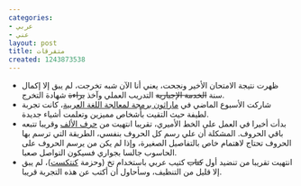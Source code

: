 ```yaml
---
categories:
- عربي
- عني
layout: post
title: متفرقات
created: 1243873538
---
```

* ظهرت نتيجة الامتحان الأخير ونجحت، يعني أنا الآن شبه تخرجت، لم يبق إلا إكمال سنة <s>الخدمة الإجبارية</s> التدريب العملي وآخذ <s>براءة</s> شهادة التخرج.
* شاركت الأسبوع الماضي في [ماراثون برمجة لمعالجة اللغة العربية](http://arabtechies.net/)، كانت تجربة لطيفة حيث التقيت بأشخاص مميزين وتعلمت أشياء جديدة.
* بدأت أخيرا في العمل على الخط الأميري، تقريبا انتهيت من [حرف الألف](http://code.google.com/p/amiri/source/browse/#svn/trunk/font/glyphs/svg) وقريبا تتبعه باقي الحروف. المشكلة أن علي رسم كل الحروف بنفسي، الطريقة التي ترسم بها الحروف تحتاج لاهتمام خاص بالتفاصيل الصغيرة، وإذا لم يكن من يرسم الحروف على الحاسوب جالسا بجواري فسيكون التواصل صعبا.
* انتهيت تقريبا من تنضيد أول ~~كتاب~~ كتيب عربي باستخدام تخ (وحزمة [كنتكست](http://wiki.contextgarden.net))، لم يبق إلا قليل من التنظيف، وسأحاول أن أكتب عن هذه التجربة قريبا.
